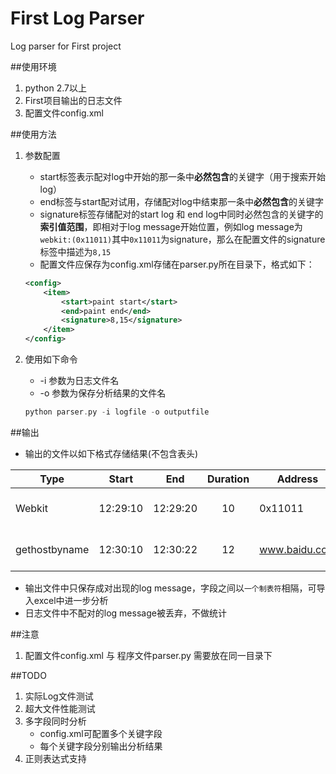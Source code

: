 # First Log Parser
Log parser for First project

##使用环境
1. python 2.7以上
2. First项目输出的日志文件
3. 配置文件config.xml

##使用方法
1. 参数配置  
	* start标签表示配对log中开始的那一条中**必然包含**的关键字（用于搜索开始log）
	* end标签与start配对试用，存储配对log中结束那一条中**必然包含**的关键字
	* signature标签存储配对的start log 和 end log中同时必然包含的关键字的**索引值范围**，即相对于log message开始位置，例如log message为`webkit:(0x11011)`其中`0x11011`为signature，那么在配置文件的signature标签中描述为`8,15`
	* 配置文件应保存为config.xml存储在parser.py所在目录下，格式如下：

	```xml
	<config>
		<item>
			<start>paint start</start>
			<end>paint end</end>
			<signature>8,15</signature>
		</item>
	</config>	
	```
2. 使用如下命令  
	* 	-i 参数为日志文件名
	* 	-o 参数为保存分析结果的文件名

	```c
	python parser.py -i logfile -o outputfile
	```  
	
##输出
* 输出的文件以如下格式存储结果(不包含表头)

|Type|Start|End|Duration|Address|StartMsg|EndMsg|
|----|-----|------|:--------:|-------|-----|------|
|Webkit|12:29:10|12:29:20|10|0x11011|Webkit:(0x11011)paint start|Webkit:(0x11011)paint end|
|gethostbyname|12:30:10|12:30:22|12|www.baidu.com|gethostbyname:(www.baidu.com) start|gethostbyname:(www.baidu.com) end|

* 输出文件中只保存成对出现的log message，字段之间以`一个制表符`相隔，可导入excel中进一步分析
* 日志文件中不配对的log message被丢弃，不做统计

##注意
1. 配置文件config.xml 与 程序文件parser.py 需要放在同一目录下


##TODO
1. 实际Log文件测试
2. 超大文件性能测试
1. 多字段同时分析
	* config.xml可配置多个关键字段
	* 每个关键字段分别输出分析结果
2. 正则表达式支持
